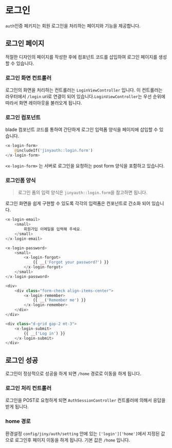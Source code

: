 # 로그인
`auth`인증 페키지는 회원 로그인을 처리하는 페이지와 기능을 제공합니다.

## 로그인 페이지
적절한 디자인의 페이지를 작성한 후에 컴포넌트 코드를 삽입하여 로그인 페이지를 생성할 수 있습니다.

### 로그인 화면 컨트롤러
로그인의 화면을 처리하는 컨트롤러는 `LoginViewController` 입니다. 이 컨트롤러는 라우터에서 `/login` uri로 연결이 되어 있습니다.`LoginViewController`는 우선 순위에 따라서 화면 레이아웃을 불러오게 됩니다.


### 로그인 컴포넌트
blade 컴포넌트 코드를 통하여 간단하게 로그인 입력폼 양식을 페이지에 삽입할 수 있습니다.

```php
<x-login-form>
    @includeIf('jinyauth::login.form')
</x-login-form>
```

`<x-login-form>` 는 서버로 로그인을 요청하는 post form 양식을 포함하고 있습니다. 

### 로그인폼 양식
> 로그인 폼의 입력 양식은 `jinyauth::login.form`을 참고하면 됩니다.

로그인 화면을 쉽게 구현할 수 있도록 각각의 입력폼은 컨포넌트로 간소화 되어 있습니다.

```php
<x-login-email>
    <small>
        회원가입 이메일을 입력해 주세요.
    </small>
</x-login-email>

<x-login-password>
    <small>
        <x-login-forgot>
            {{ __('Forgot your password?') }}
        </x-login-forgot>
    </small>
</x-login-password>

<div>
    <div class="form-check align-items-center">
        <x-login-remember>
            {{ __('Remember me') }}
        </x-login-remember>
    </div>
</div>

<div class="d-grid gap-2 mt-3">
    <x-login-submit>
        {{ __('Log in') }}
    </x-login-submit>
</div>
```


## 로그인 성공
로그인이 정상적으로 성공을 하게 되면 `/home` 경로로 이동을 하게 됩니다.

### 로그인 처리 컨트롤러
로그인을 POST로 요청하게 되면 `AuthSessionController` 컨트롤러에 의해서 응답을 받게 됩니다.


### home 경로
환경설정 `config/jiny/auth/setting` 안에 있는 `['login']['home']`에서 지정된 값으로 로그인후 페이지 이동을 하게 됩니다. 기본 값은 `/home` 입니다.
